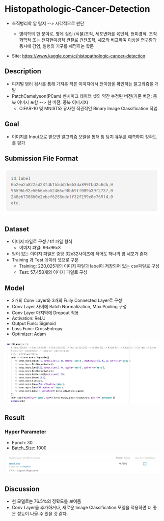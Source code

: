 Histopathologic-Cancer-Detection
================================

-	조직병리학 암 탐지 --> 시각적으로 판단

	-	병리학의 한 분야로, 병에 걸린 (식물)조직, 세포변화를 육안적, 현미경적, 조직화학적 또는 전자현미경적 관찰로 건전조직, 세포와 비교하여 이상을 연구함과 동시에 감염, 발병의 기구를 해명하는 학문

-	Site: https://www.kaggle.com/c/histopathologic-cancer-detection

Description
-----------

-	디지털 병리 검사를 통해 가져온 작은 이미지에서 전이암을 확인하는 알고리즘을 개발
-	PatchCamelyeon(PCam) 벤치마크 데이터 셋의 약간 수정된 버전(기존 버전: 중복 이미지 포함 --> 현 버전: 중복 이미지X)
	-	CIFAR-10 및 MNIST와 유사한 직관적인 Binary Image Classification 작업

Goal
----

-	이미지를 Input으로 받으면 알고리즘 모델을 통해 암 탐지 유무를 예측하여 정확도를 평가

Submission File Format
----------------------

![Submission_File_Format](./Image/Submission_File_Format.png)

Dataset
-------

-	이미지 파일로 구성 / tif 파일 형식
	-	이미지 파일: 96x96x3
-	암이 있는 이미지 파일은 중앙 32x32사이즈에 적어도 하나의 암 세포가 존재
-	Training 과 Test 데이터 셋으로 구분
	-	Training: 220,025개의 이미지 파일과 label이 저장되어 있는 csv파일로 구성
	-	Test: 57,458개의 이미지 파일로 구성

Model
-----

-	2개의 Conv Layer와 3개의 Fully Connected Layer로 구성
-	Conv Layer 사이에 Batch Normalization, Max Pooling 구성
-	Conv Layer 마지막에 Dropout 적용
-	Activation: ReLU
-	Output Func: Sigmoid
-	Loss Func: CrossEntropy
-	Optimizer: Adam

![Model](./Image/Model.png)

Result
------

### Hyper Parameter

-	Epoch: 30
-	Batch_Size: 1000

![Result](./Image/Result.png)

Discussion
----------

-	현 모델로는 76.5%의 정확도를 보여줌
-	Conv Layer을 추가하거나, 새로운 Image Classification 모델을 적용하면 더 좋은 성능이 나올 수 있을 것 같다.
